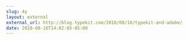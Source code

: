 ```yaml
---
slug: 4y
layout: external
external_url: http://blog.typekit.com/2010/08/16/typekit-and-adobe/
date: 2010-08-16T14:02:03-05:00
---
```

